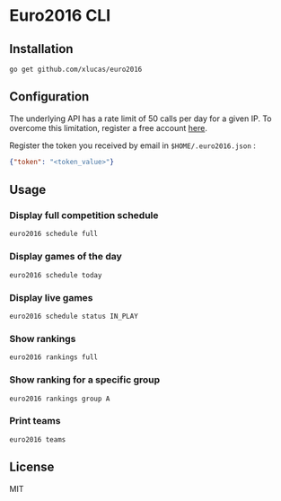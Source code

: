 # Euro2016 CLI

## Installation

`go get github.com/xlucas/euro2016`

## Configuration

The underlying API has a rate limit of 50 calls per day for a given IP.
To overcome this limitation, register a free account [here](http://api.football-data.org/register).

Register the token you received by email in `$HOME/.euro2016.json` :

```json
{"token": "<token_value>"}
```

## Usage

### Display full competition schedule

```
euro2016 schedule full
```

### Display games of the day

```
euro2016 schedule today
```

### Display live games

```
euro2016 schedule status IN_PLAY
```

### Show rankings

```
euro2016 rankings full
```

### Show ranking for a specific group

```
euro2016 rankings group A
```

### Print teams

```
euro2016 teams
```


## License

MIT

